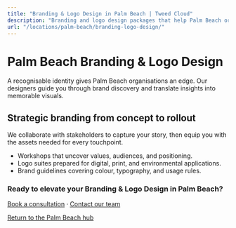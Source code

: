 ```yaml
---
title: "Branding & Logo Design in Palm Beach | Tweed Cloud"
description: "Branding and logo design packages that help Palm Beach organisations stand out."
url: "/locations/palm-beach/branding-logo-design/"
---
```


# Palm Beach Branding & Logo Design

A recognisable identity gives Palm Beach organisations an edge. Our designers guide you through brand discovery and translate insights into memorable visuals.

## Strategic branding from concept to rollout

We collaborate with stakeholders to capture your story, then equip you with the assets needed for every touchpoint.

- Workshops that uncover values, audiences, and positioning.
- Logo suites prepared for digital, print, and environmental applications.
- Brand guidelines covering colour, typography, and usage rules.

### Ready to elevate your Branding & Logo Design in Palm Beach?

[Book a consultation](/consultation/) · [Contact our team](/contact/)

[Return to the Palm Beach hub](/locations/palm-beach/)
